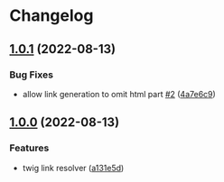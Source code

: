 # Changelog

## [1.0.1](https://github.com/Chaxwell/vscode-extension-twigLinkResolver/compare/1.0.0...1.0.1) (2022-08-13)


### Bug Fixes

* allow link generation to omit html part [#2](https://github.com/Chaxwell/vscode-extension-twigLinkResolver/issues/2) ([4a7e6c9](https://github.com/Chaxwell/vscode-extension-twigLinkResolver/commit/4a7e6c91c0e53a71c941201737e02ef566e39456))


## [1.0.0](https://github.com/Chaxwell/vscode-extension-twigLinkResolver/compare/782590b...1.0.0) (2022-08-13)


### Features

* twig link resolver ([a131e5d](https://github.com/Chaxwell/vscode-extension-twigLinkResolver/commit/a131e5d32e7b7c9ea6923b995c0932de7580b906))